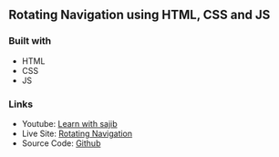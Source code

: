 ## Rotating Navigation using HTML, CSS and JS

### Built with

- HTML
- CSS
- JS

### Links

- Youtube: [Learn with sajib](https://www.youtube.com/channel/UCDA_vA_38scUAk1UIuDpJmw)
- Live Site: [Rotating Navigation](https://arifulsajib.github.io/rotating-navigation/)
- Source Code: [Github](https://github.com/arifulsajib/rotating-navigation)
